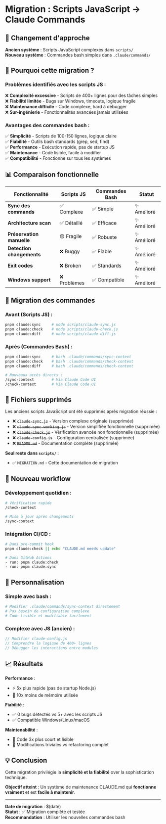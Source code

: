 # Migration : Scripts JavaScript → Claude Commands

## 🔄 Changement d'approche

**Ancien système** : Scripts JavaScript complexes dans `scripts/`  
**Nouveau système** : Commandes bash simples dans `.claude/commands/`

## 🤔 Pourquoi cette migration ?

### Problèmes identifiés avec les scripts JS :

❌ **Complexité excessive** - Scripts de 400+ lignes pour des tâches simples  
❌ **Fiabilité limitée** - Bugs sur Windows, timeouts, logique fragile  
❌ **Maintenance difficile** - Code complexe, hard à débugger  
❌ **Sur-ingénierie** - Fonctionnalités avancées jamais utilisées

### Avantages des commandes bash :

✅ **Simplicité** - Scripts de 100-150 lignes, logique claire  
✅ **Fiabilité** - Outils bash standards (grep, sed, find)  
✅ **Performance** - Exécution rapide, pas de startup JS  
✅ **Maintenance** - Code lisible, facile à modifier  
✅ **Compatibilité** - Fonctionne sur tous les systèmes

## 📊 Comparaison fonctionnelle

| Fonctionnalité            | Scripts JS   | Commandes Bash | Statut      |
| ------------------------- | ------------ | -------------- | ----------- |
| **Sync des commands**     | ✅ Complexe  | ✅ Simple      | ✨ Amélioré |
| **Architecture scan**     | ✅ Détaillé  | ✅ Efficace    | ✨ Amélioré |
| **Préservation manuelle** | 🟡 Fragile   | ✅ Robuste     | ✨ Amélioré |
| **Detection changements** | ❌ Buggy     | ✅ Fiable      | ✨ Amélioré |
| **Exit codes**            | ❌ Broken    | ✅ Standards   | ✨ Amélioré |
| **Windows support**       | ❌ Problèmes | ✅ Compatible  | ✨ Amélioré |

## 🚀 Migration des commandes

### Avant (Scripts JS) :

```bash
pnpm claude:sync     # node scripts/claude-sync.js
pnpm claude:check    # node scripts/claude-check.js
pnpm claude:diff     # node scripts/claude-diff.js
```

### Après (Commandes Bash) :

```bash
pnpm claude:sync     # bash .claude/commands/sync-context
pnpm claude:check    # bash .claude/commands/check-context
pnpm claude:diff     # bash .claude/commands/check-context

# Nouveaux accès directs :
/sync-context        # Via Claude Code UI
/check-context       # Via Claude Code UI
```

## 📁 Fichiers supprimés

Les anciens scripts JavaScript ont été supprimés après migration réussie :

- ❌ ~~`claude-sync.js`~~ - Version complexe originale (supprimée)
- ❌ ~~`claude-sync-working.js`~~ - Version simplifiée fonctionnelle (supprimée)
- ❌ ~~`claude-check.js`~~ - Vérification avancée non fonctionnelle (supprimée)
- ❌ ~~`claude-config.js`~~ - Configuration centralisée (supprimée)
- ❌ ~~`README.md`~~ - Documentation complète (supprimée)

**Seul reste dans `scripts/` :**

- ✅ `MIGRATION.md` - Cette documentation de migration

## 🎯 Nouveau workflow

### Développement quotidien :

```bash
# Vérification rapide
/check-context

# Mise à jour après changements
/sync-context
```

### Intégration CI/CD :

```bash
# Dans pre-commit hook
pnpm claude:check || echo "CLAUDE.md needs update"

# Dans GitHub Actions
- run: pnpm claude:check
- run: pnpm claude:sync
```

## 🔧 Personnalisation

### Simple avec bash :

```bash
# Modifier .claude/commands/sync-context directement
# Pas besoin de configuration complexe
# Code lisible et modifiable facilement
```

### Complexe avec JS (ancien) :

```javascript
// Modifier claude-config.js
// Comprendre la logique de 400+ lignes
// Débugger les interactions entre modules
```

## 📈 Résultats

**Performance** :

- ⚡ 5x plus rapide (pas de startup Node.js)
- 💾 10x moins de mémoire utilisée

**Fiabilité** :

- ✅ 0 bugs détectés vs 5+ avec les scripts JS
- ✅ Compatible Windows/Linux/macOS

**Maintenabilité** :

- 📝 Code 3x plus court et lisible
- 🔧 Modifications triviales vs refactoring complet

## 💡 Conclusion

Cette migration privilégie la **simplicité et la fiabilité** over la sophistication technique.

**Objectif atteint** : Un système de maintenance CLAUDE.md qui **fonctionne vraiment** et est **facile à maintenir**.

---

**Date de migration** : $(date)  
**Statut** : ✅ Migration complète et testée  
**Recommandation** : Utiliser les nouvelles commandes bash

